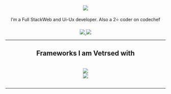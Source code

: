 <h1 align="center">
    <img src="https://readme-typing-svg.herokuapp.com/?font=Righteous&size=35&center=true&vCenter=true&width=500&height=70&duration=4000&lines=Hello+There!+👋;+This+is+Kapil+Kashyap!;" />
</h1>

<div align="center">
  I’m a Full StackWeb and Ui-Ux developer.
  Also a 2⭐ coder on codechef

 </div>
 <br />
<div align="center"> 
  <a href="mailto:kapilkashyap3105@gmail.com ?body=Hello">
    <img src="https://img.shields.io/badge/Gmail-333333?style=for-the-badge&logo=gmail&logoColor=red" />
  </a>
  <a href="https://www.linkedin.com/in/kapil-kashyap-523b79225/" target="_blank">
    <img src="https://img.shields.io/badge/LinkedIn-0077B5?style=for-the-badge&logo=linkedin&logoColor=white" target="_blank" />
  </a>
</div>

 <hr/>
 
<h2 align="center"> Frameworks I am Vetrsed with </h2>
<br/>
<div align="center">
    <img src="https://skillicons.dev/icons?i=nodejs,github,python,javascript,express,threejs,tailwind,webpack" /><br>
    <img src="https://skillicons.dev/icons?i=react,bootstrap,mysql,html,css,vscode,figma,git" />
</div>

<br/>
<hr/>

